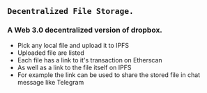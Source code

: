 ## ``` Decentralized File Storage. ```

### A Web 3.0 decentralized version of dropbox.

 - Pick any local file and upload it to IPFS
 - Uploaded file are listed 
 - Each file has a link to it's transaction on Etherscan 
 - As well as a link to the file itself on IPFS 
 - For example the link can be used to share the stored file in chat message like Telegram
